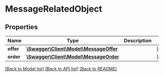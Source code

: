 # MessageRelatedObject

## Properties
Name | Type | Description | Notes
------------ | ------------- | ------------- | -------------
**offer** | [**\Swagger\Client\Model\MessageOffer**](MessageOffer.md) |  | [optional] 
**order** | [**\Swagger\Client\Model\MessageOrder**](MessageOrder.md) |  | [optional] 

[[Back to Model list]](../../README.md#documentation-for-models) [[Back to API list]](../../README.md#documentation-for-api-endpoints) [[Back to README]](../../README.md)


